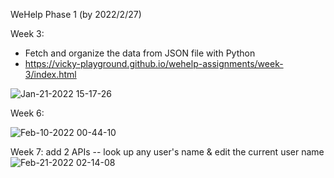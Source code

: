 WeHelp Phase 1 (by 2022/2/27)

Week 3:
- Fetch and organize the data from JSON file with Python
- https://vicky-playground.github.io/wehelp-assignments/week-3/index.html

![Jan-21-2022 15-17-26](https://user-images.githubusercontent.com/90204593/150483455-1a37ef22-9e42-4720-ac6f-3b73d39fc4a3.gif)


Week 6:

![Feb-10-2022 00-44-10](https://user-images.githubusercontent.com/90204593/153248108-d392254c-8253-4b32-8e0b-b063760af6b4.gif)

Week 7: add 2 APIs -- look up any user's name & edit the current user name
![Feb-21-2022 02-14-08](https://user-images.githubusercontent.com/90204593/154857566-cd689d6e-2210-4a61-980e-7d1cc3159480.gif)
